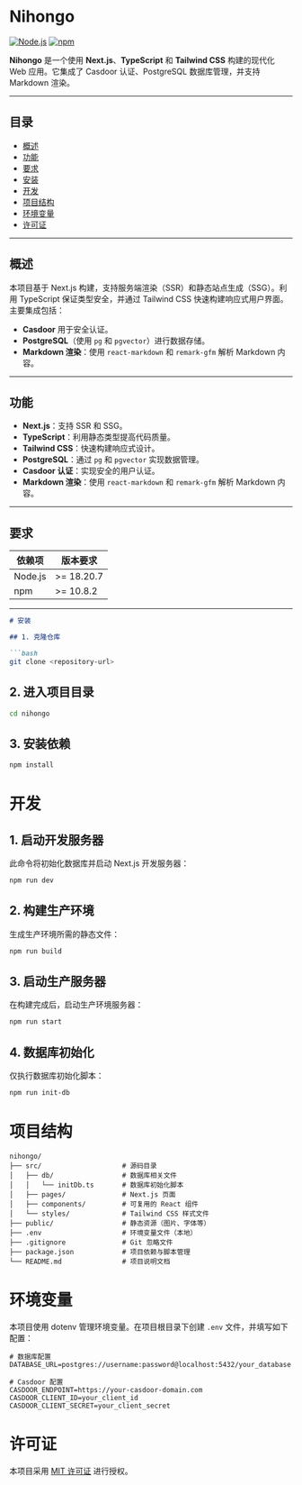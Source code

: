 # Nihongo

[![Node.js](https://img.shields.io/badge/Node.js-v18.20.7-green)](https://nodejs.org/) [![npm](https://img.shields.io/badge/npm-v10.8.2-blue)](https://www.npmjs.com/)

**Nihongo** 是一个使用 **Next.js**、**TypeScript** 和 **Tailwind CSS** 构建的现代化 Web 应用。它集成了 Casdoor 认证、PostgreSQL 数据库管理，并支持 Markdown 渲染。

---

## 目录

- [概述](#概述)
- [功能](#功能)
- [要求](#要求)
- [安装](#安装)
- [开发](#开发)
- [项目结构](#项目结构)
- [环境变量](#环境变量)
- [许可证](#许可证)

---

## 概述

本项目基于 Next.js 构建，支持服务端渲染（SSR）和静态站点生成（SSG）。利用 TypeScript 保证类型安全，并通过 Tailwind CSS 快速构建响应式用户界面。主要集成包括：
- **Casdoor** 用于安全认证。
- **PostgreSQL**（使用 `pg` 和 `pgvector`）进行数据存储。
- **Markdown 渲染**：使用 `react-markdown` 和 `remark-gfm` 解析 Markdown 内容。

---

## 功能

- **Next.js**：支持 SSR 和 SSG。
- **TypeScript**：利用静态类型提高代码质量。
- **Tailwind CSS**：快速构建响应式设计。
- **PostgreSQL**：通过 `pg` 和 `pgvector` 实现数据管理。
- **Casdoor 认证**：实现安全的用户认证。
- **Markdown 渲染**：使用 `react-markdown` 和 `remark-gfm` 解析 Markdown 内容。

---

## 要求

| 依赖项      | 版本要求      |
| ----------- | ------------- |
| Node.js     | >= 18.20.7    |
| npm         | >= 10.8.2     |

---



```markdown
# 安装

## 1. 克隆仓库

```bash
git clone <repository-url>
```

## 2. 进入项目目录

```bash
cd nihongo
```

## 3. 安装依赖

```bash
npm install
```

# 开发

## 1. 启动开发服务器

此命令将初始化数据库并启动 Next.js 开发服务器：

```bash
npm run dev
```

## 2. 构建生产环境

生成生产环境所需的静态文件：

```bash
npm run build
```

## 3. 启动生产服务器

在构建完成后，启动生产环境服务器：

```bash
npm run start
```

## 4. 数据库初始化

仅执行数据库初始化脚本：

```bash
npm run init-db
```

# 项目结构

```
nihongo/
├── src/                    # 源码目录
│   ├── db/                 # 数据库相关文件
│   │   └── initDb.ts       # 数据库初始化脚本
│   ├── pages/              # Next.js 页面
│   ├── components/         # 可复用的 React 组件
│   └── styles/             # Tailwind CSS 样式文件
├── public/                 # 静态资源（图片、字体等）
├── .env                    # 环境变量文件（本地）
├── .gitignore              # Git 忽略文件
├── package.json            # 项目依赖与脚本管理
└── README.md               # 项目说明文档
```

# 环境变量

本项目使用 dotenv 管理环境变量。在项目根目录下创建 `.env` 文件，并填写如下配置：

```env
# 数据库配置
DATABASE_URL=postgres://username:password@localhost:5432/your_database

# Casdoor 配置
CASDOOR_ENDPOINT=https://your-casdoor-domain.com
CASDOOR_CLIENT_ID=your_client_id
CASDOOR_CLIENT_SECRET=your_client_secret
```

# 许可证

本项目采用 [MIT 许可证](https://opensource.org/licenses/MIT) 进行授权。
